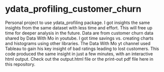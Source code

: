 # ydata_profiling_customer_churn

Personal project to use ydata_profiling package.  I got insights the same insights from the same dataset with less time and effort. This will free up time for deeper analysis in the future.  Data are from customer churn data shared by Data With Mo in youtube. I got time savings vs. creating charts and histograms using other libraries.  The Data With Mo yt channel used Tableau to gain his key insight of bad ratings leading to lost customers.  This code produced the same insight in just a few minutes, with an interactive html output. Check out the output.html file or the print-out pdf file here in this repository.
